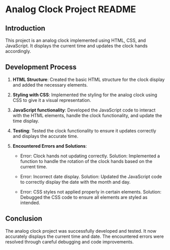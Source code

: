 # Analog Clock Project README

## Introduction
This project is an analog clock implemented using HTML, CSS, and JavaScript. It displays the current time and updates the clock hands accordingly.

## Development Process
1. **HTML Structure**: Created the basic HTML structure for the clock display and added the necessary elements.

2. **Styling with CSS**: Implemented the styling for the analog clock using CSS to give it a visual representation.

3. **JavaScript functionality**: Developed the JavaScript code to interact with the HTML elements, handle the clock functionality, and update the time display.

4. **Testing**: Tested the clock functionality to ensure it updates correctly and displays the accurate time.

5. **Encountered Errors and Solutions**: 
   - Error: Clock hands not updating correctly.
     Solution: Implemented a function to handle the rotation of the clock hands based on the current time.

   - Error: Incorrect date display.
     Solution: Updated the JavaScript code to correctly display the date with the month and day.

   - Error: CSS styles not applied properly in certain elements.
     Solution: Debugged the CSS code to ensure all elements are styled as intended.

## Conclusion
The analog clock project was successfully developed and tested. It now accurately displays the current time and date. The encountered errors were resolved through careful debugging and code improvements.

